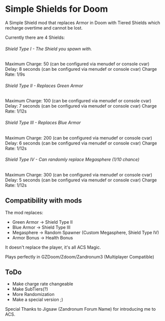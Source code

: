 # Simple Shields for Doom
A Simple Shield mod that replaces Armor in Doom with Tiered Shields which recharge overtime and cannot be lost.

Currently there are 4 Shields:

###### Shield Type I - The Shield you spawn with.
Maximum Charge: 50 (can be configured via menudef or console cvar)
Delay: 8 seconds (can be configured via menudef or console cvar)
Charge Rate: 1/9s

###### Shield Type II - Replaces Green Armor
Maximum Charge: 100 (can be configured via menudef or console cvar)
Delay: 7 seconds (can be configured via menudef or console cvar)
Charge Rate: 1/12s

###### Shield Type III - Replaces Blue Armor
Maximum Charge: 200 (can be configured via menudef or console cvar)
Delay: 6 seconds (can be configured via menudef or console cvar)
Charge Rate: 1/12s

###### Shield Type IV - Can randomly replace Megasphere (1/10 chance)
Maximum Charge: 300 (can be configured via menudef or console cvar)
Delay: 5 seconds (can be configured via menudef or console cvar)
Charge Rate: 1/12s

## Compatibility with mods

The mod replaces:
- Green Armor -> Shield Type II
- Blue Armor -> Shield Type III
- Megasphere -> Random Spawner (Custom Megasphere, Shield Type IV)
- Armor Bonus -> Health Bonus

It doesn't replace the player, it's all ACS Magic.

Plays perfectly in GZDoom/Zdoom/Zandronum3 (Multiplayer Compatible)

## ToDo

- Make charge rate changeable
- Make SubTiers(?)
- More Randomization
- Make a special version ;)


Special Thanks to Jigsaw (Zandronum Forum Name) for introducing me to ACS.

